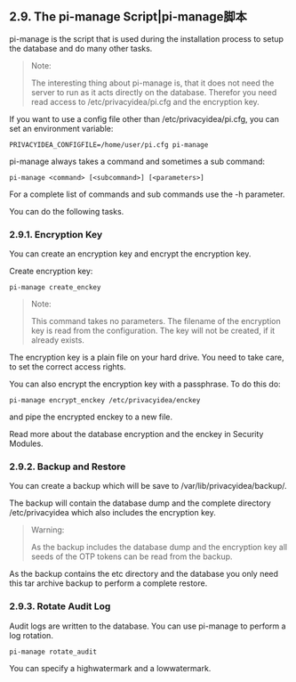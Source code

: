 ## 2.9. The pi-manage Script|pi-manage脚本

pi-manage is the script that is used during the installation process to setup the database and do many other tasks.

> Note:
> 
> The interesting thing about pi-manage is, that it does not need the server to run as it acts directly on the database. Therefor you need read access to /etc/privacyidea/pi.cfg and the encryption key.

If you want to use a config file other than /etc/privacyidea/pi.cfg, you can set an environment variable:

```
PRIVACYIDEA_CONFIGFILE=/home/user/pi.cfg pi-manage
```

pi-manage always takes a command and sometimes a sub command:

```
pi-manage <command> [<subcommand>] [<parameters>]
```

For a complete list of commands and sub commands use the -h parameter.

You can do the following tasks.

### 2.9.1. Encryption Key

You can create an encryption key and encrypt the encryption key.

Create encryption key:

```
pi-manage create_enckey
```

> Note:
> 
> This command takes no parameters. The filename of the encryption key is read from the configuration. The key will not be created, if it already exists.

The encryption key is a plain file on your hard drive. You need to take care, to set the correct access rights.

You can also encrypt the encryption key with a passphrase. To do this do:

```
pi-manage encrypt_enckey /etc/privacyidea/enckey
```

and pipe the encrypted enckey to a new file.

Read more about the database encryption and the enckey in Security Modules.

### 2.9.2. Backup and Restore

You can create a backup which will be save to /var/lib/privacyidea/backup/.

The backup will contain the database dump and the complete directory /etc/privacyidea which also includes the encryption key.

> Warning:
> 
> As the backup includes the database dump and the encryption key all seeds of the OTP tokens can be read from the backup.

As the backup contains the etc directory and the database you only need this tar archive backup to perform a complete restore.

### 2.9.3. Rotate Audit Log

Audit logs are written to the database. You can use pi-manage to perform a log rotation.

```
pi-manage rotate_audit
```

You can specify a highwatermark and a lowwatermark.